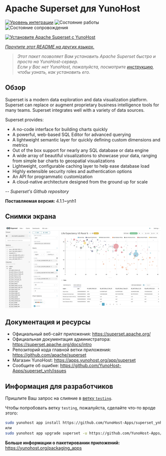 <!--
Важно: этот README был автоматически сгенерирован <https://github.com/YunoHost/apps/tree/master/tools/readme_generator>
Он НЕ ДОЛЖЕН редактироваться вручную.
-->

# Apache Superset для YunoHost

[![Уровень интеграции](https://dash.yunohost.org/integration/superset.svg)](https://ci-apps.yunohost.org/ci/apps/superset/) ![Состояние работы](https://ci-apps.yunohost.org/ci/badges/superset.status.svg) ![Состояние сопровождения](https://ci-apps.yunohost.org/ci/badges/superset.maintain.svg)

[![Установите Apache Superset с YunoHost](https://install-app.yunohost.org/install-with-yunohost.svg)](https://install-app.yunohost.org/?app=superset)

*[Прочтите этот README на других языках.](./ALL_README.md)*

> *Этот пакет позволяет Вам установить Apache Superset быстро и просто на YunoHost-сервер.*  
> *Если у Вас нет YunoHost, пожалуйста, посмотрите [инструкцию](https://yunohost.org/install), чтобы узнать, как установить его.*

## Обзор

Superset is a modern data exploration and data visualization platform. Superset can replace or augment proprietary business intelligence tools for many teams. Superset integrates well with a variety of data sources.

Superset provides:

- A no-code interface for building charts quickly
- A powerful, web-based SQL Editor for advanced querying
- A lightweight semantic layer for quickly defining custom dimensions and metrics
- Out of the box support for nearly any SQL database or data engine
- A wide array of beautiful visualizations to showcase your data, ranging from simple bar charts to geospatial visualizations
- Lightweight, configurable caching layer to help ease database load
- Highly extensible security roles and authentication options
- An API for programmatic customization
- A cloud-native architecture designed from the ground up for scale

*-- Superset's Github repository*


**Поставляемая версия:** 4.1.1~ynh1

## Снимки экрана

![Снимок экрана Apache Superset](./doc/screenshots/explore.jpg)

## Документация и ресурсы

- Официальный веб-сайт приложения: <https://superset.apache.org/>
- Официальная документация администратора: <https://superset.apache.org/docs/intro>
- Репозиторий кода главной ветки приложения: <https://github.com/apache/superset>
- Магазин YunoHost: <https://apps.yunohost.org/app/superset>
- Сообщите об ошибке: <https://github.com/YunoHost-Apps/superset_ynh/issues>

## Информация для разработчиков

Пришлите Ваш запрос на слияние в [ветку `testing`](https://github.com/YunoHost-Apps/superset_ynh/tree/testing).

Чтобы попробовать ветку `testing`, пожалуйста, сделайте что-то вроде этого:

```bash
sudo yunohost app install https://github.com/YunoHost-Apps/superset_ynh/tree/testing --debug
или
sudo yunohost app upgrade superset -u https://github.com/YunoHost-Apps/superset_ynh/tree/testing --debug
```

**Больше информации о пакетировании приложений:** <https://yunohost.org/packaging_apps>
